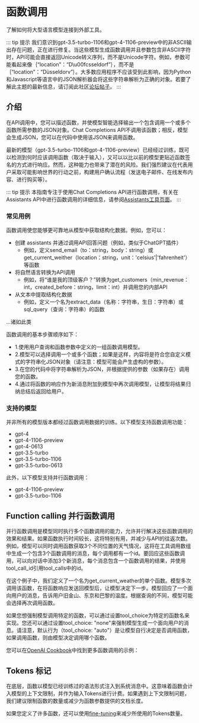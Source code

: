 # 函数调用

了解如何将大型语言模型连接到外部工具。

::: tip 提示
我们意识到gpt-3.5-turbo-1106和gpt-4-1106-preview中的非ASCII输出存在问题，正在进行修复。当这些模型生成函数调用并且参数包含非ASCII字符时，API可能会直接返回Unicode转义序列，而不是Unicode字符。例如，参数可能看起来像｛“location”：“D\u00fcsseldorf”｝，而不是｛“location”：“Düsseldorv”｝。大多数应用程序不应该受到此影响，因为Python和Javascript等语言中的JSON解析器会将这些字符串解析为正确的对象。若要了解此主题的最新信息，请订阅此社区[论坛帖子](https://community.openai.com/t/gpt-4-1106-preview-messes-up-function-call-parameters-encoding/478500)。
:::
## 介绍

在API调用中，您可以描述函数，并使模型智能选择输出一个包含调用一个或多个函数所需参数的JSON对象。Chat Completions API不调用该函数；相反，模型会生成JSON，您可以在代码中使用该JSON来调用函数。

最新的模型（gpt-3.5-turbo-1106和gpt-4-1106-preview）已经经过训练，既可以检测到何时应该调用函数（取决于输入），又可以以比以前的模型更贴近函数签名的方式进行响应。然而，这种能力也带来了潜在的风险。我们强烈建议在代表用户采取可能影响世界的行动之前，构建用户确认流程（发送电子邮件、在线发布内容、进行购买等）。

::: tip 提示
本指南专注于使用Chat Completions API进行函数调用，有关在Assistants API中进行函数调用的详细信息，请参阅[Assistants工具页面](../api-examples.md)。
:::

### 常见用例

函数调用使您能够更可靠地从模型中获取结构化数据。例如，您可以：

- 创建 assistants 并通过调用API回答问题（例如，类似于ChatGPT插件）
    - 例如，定义send_email（to：string，body：string）或get_current_weither（location：string，unit：'celsius'|'fahrenheit'）等函数
- 将自然语言转换为API调用
    - 例如，将“谁是我的顶级客户？”转换为get_customers（min_revenue：int，created_before：string，limit：int）并调用您的内部API
- 从文本中提取结构化数据
    - 例如，定义一个名为extract_data（名称：字符串，生日：字符串）或sql_query（查询：字符串）的函数

...诸如此类

函数调用的基本步骤顺序如下：

- 1.使用用户查询和函数参数中定义的一组函数调用模型。
- 2.模型可以选择调用一个或多个函数；如果是这样，内容将是符合您自定义模式的字符串化JSON对象（请注意：模型可能会产生虚构的参数）。
- 3.在您的代码中将字符串解析为JSON，并根据提供的参数（如果存在）调用您的函数。
- 4.通过将函数的响应作为新消息附加到模型中再次调用模型，让模型将结果归纳总结后返回给用户。

### 支持的模型

并非所有的模型版本都经过函数调用数据的训练。以下模型支持函数调用功能：

- gpt-4
- gpt-4-1106-preview
- gpt-4-0613
- gpt-3.5-turbo
- gpt-3.5-turbo-1106
- gpt-3.5-turbo-0613

此外，以下模型支持并行函数调用：

- gpt-4-1106-preview
- gpt-3.5-turbo-1106

## Function calling 并行函数调用

并行函数调用是模型同时执行多个函数调用的能力，允许并行解决这些函数调用的效果和结果。如果函数执行时间较长，这将特别有用，并减少与API的往返次数。例如，模型可以同时调用函数获取3个不同位置的天气情况，这将在工具调用数组中生成一个包含3个函数调用的消息，每个调用都有一个id。要回应这些函数调用，可以向对话中添加3个新消息，每个消息包含一个函数调用的结果，并使用tool_call_id引用tool_calls中的id。

在这个例子中，我们定义了一个名为get_current_weather的单个函数。模型多次调用该函数，在将函数响应发送回模型后，让模型决定下一步。模型回应了一个面向用户的消息，告诉用户旧金山、东京和巴黎的温度。根据查询的不同，模型可能会选择再次调用函数。

如果您想强制模型调用特定的函数，可以通过设置tool_choice为特定的函数名来实现。您还可以通过设置tool_choice: "none"来强制模型生成一个面向用户的消息。请注意，默认行为（tool_choice: "auto"）是让模型自行决定是否调用函数，如果调用函数，则由模型决定调用哪个函数。

<weatherExample/>

您可以在[OpenAI Cookbook](https://cookbook.openai.com/examples/how_to_call_functions_with_chat_models)中找到更多函数调用的示例：

<moreExample/>

## Tokens 标记

在底层，函数以模型已经训练过的语法形式注入到系统消息中。这意味着函数会计入模型的上下文限制，并作为输入Tokens进行计费。如果遇到上下文限制问题，我们建议限制函数的数量或减少为函数参数提供的文档长度。

如果您定义了许多函数，还可以使用[fine-tuning](../api-examples.md)来减少所使用的Tokens数量。








<script setup>
import weatherExample from './components/weatherExample.vue'
import moreExample from './components/moreExample.vue'
</script>